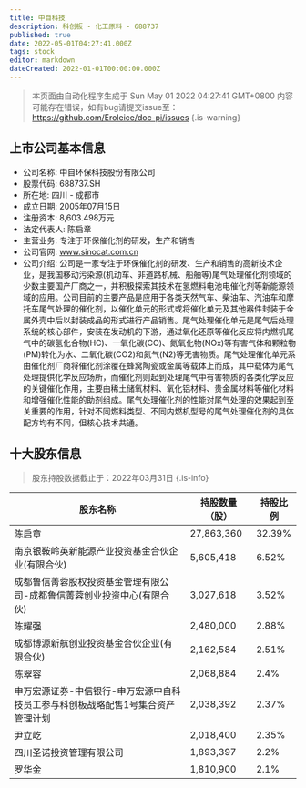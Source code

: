 ```yaml
---
title: 中自科技
description: 科创板 - 化工原料 - 688737
published: true
date: 2022-05-01T04:27:41.000Z
tags: stock
editor: markdown
dateCreated: 2022-01-01T00:00:00.000Z
---
```


> 本页面由自动化程序生成于 Sun May 01 2022 04:27:41 GMT+0800
> 内容可能存在错误，如有bug请提交issue至：https://github.com/Eroleice/doc-pi/issues
{.is-warning}

## 上市公司基本信息
- 公司名称: 中自环保科技股份有限公司
- 股票代码: 688737.SH
- 所在地: 四川 - 成都市
- 成立日期: 2005年07月15日
- 注册资本: 8,603.498万元
- 法定代表人: 陈启章
- 主营业务: 专注于环保催化剂的研发，生产和销售
- 公司官网: www.sinocat.com.cn
- 公司介绍: 公司是一家专注于环保催化剂的研发、生产和销售的高新技术企业，是我国移动污染源(机动车、非道路机械、船舶等)尾气处理催化剂领域的少数主要国产厂商之一，并积极探索其技术在氢燃料电池电催化剂等新能源领域的应用。公司目前的主要产品是应用于各类天然气车、柴油车、汽油车和摩托车尾气处理的催化剂，以催化单元的形式或将催化单元及其他器件封装于金属外壳中后以封装成品的形式进行产品销售。尾气处理催化单元是尾气后处理系统的核心部件，安装在发动机的下游，通过氧化还原等催化反应将内燃机尾气中的碳氢化合物(HC)、一氧化碳(CO)、氮氧化物(NOx)等有害气体和颗粒物(PM)转化为水、二氧化碳(CO2)和氮气(N2)等无害物质。尾气处理催化单元系由催化剂厂商将催化剂涂覆在蜂窝陶瓷或金属等载体上而成，其中载体为尾气处理提供化学反应场所，而催化剂则起到处理尾气中有害物质的各类化学反应的关键催化作用，主要由稀土储氧材料、氧化铝材料、贵金属材料等催化材料和增强催化性能的助剂组成。尾气处理催化剂的性能对尾气处理的效果起到至关重要的作用，针对不同燃料类型、不同内燃机型号的尾气处理催化剂的具体配方均有不同，但核心技术共通。


## 十大股东信息
> 股东持股数据截止于：2022年03月31日
{.is-info}

| 股东名称 | 持股数量（股） | 持股比例 |
| --- | --- | --- |
| 陈启章 | 27,863,360 | 32.39% |
| 南京银鞍岭英新能源产业投资基金合伙企业(有限合伙) | 5,605,418 | 6.52% |
| 成都鲁信菁蓉股权投资基金管理有限公司-成都鲁信菁蓉创业投资中心(有限合伙) | 3,027,618 | 3.52% |
| 陈耀强 | 2,480,000 | 2.88% |
| 成都博源新航创业投资基金合伙企业(有限合伙) | 2,162,584 | 2.51% |
| 陈翠容 | 2,068,884 | 2.4% |
| 申万宏源证券-中信银行-申万宏源中自科技员工参与科创板战略配售1号集合资产管理计划 | 2,038,392 | 2.37% |
| 尹立屹 | 2,018,400 | 2.35% |
| 四川圣诺投资管理有限公司 | 1,893,397 | 2.2% |
| 罗华金 | 1,810,900 | 2.1% |




